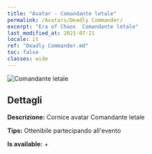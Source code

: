 ```yaml
---
title: "Avatar - Comandante letale"
permalink: /Avatars/Deadly Commander/
excerpt: "Era of Chaos  Comandante letale"
last_modified_at: 2021-07-21
locale: it
ref: "Deadly Commander.md"
toc: false
classes: wide
---
```

 ![Comandante letale](/images/a/avatarFrame_21.png)

## Dettagli

 **Descrizione:** Cornice avatar Comandante letale 

 **Tips:** Ottenibile partecipando all'evento 

 **Is available:**  + 

